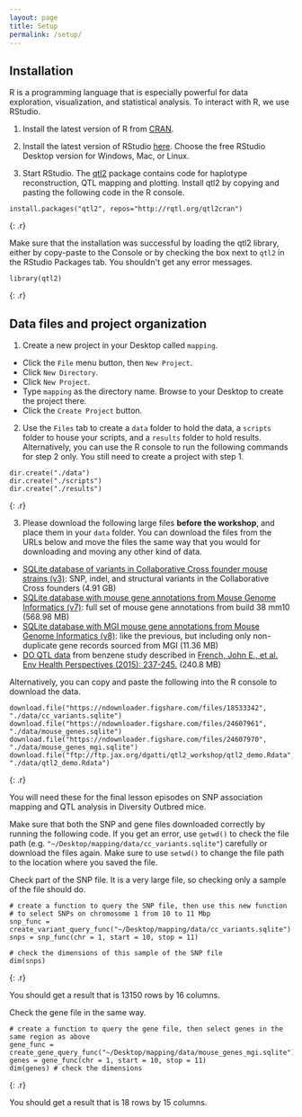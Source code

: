 ```yaml
---
layout: page
title: Setup
permalink: /setup/
---
```

## Installation

R is a programming language that is especially powerful for data exploration, visualization, and statistical analysis. To interact with R, we use RStudio. 

1. Install the latest version of R from [CRAN](https://cran.r-project.org/).

2. Install the latest version of RStudio [here](https://www.rstudio.com/products/rstudio/download/). Choose the free RStudio Desktop version for Windows, Mac, or Linux. 

3. Start RStudio. The [qtl2](https://github.com/rqtl/qtl2) package contains code for haplotype reconstruction, QTL mapping and plotting. Install qtl2 by copying and pasting the following code in the R console.

~~~
install.packages("qtl2", repos="http://rqtl.org/qtl2cran")
~~~
{: .r}

Make sure that the installation was successful by loading the qtl2 library, either by copy-paste to the Console or by checking the box next to `qtl2` in the RStudio Packages tab. You shouldn't get any error messages.

~~~
library(qtl2)
~~~
{: .r}

## Data files and project organization

1. Create a new project in your Desktop called `mapping`. 
- Click the `File` menu button, then `New Project`.
- Click `New Directory`. 
- Click `New Project`.
- Type `mapping` as the directory name. Browse to your Desktop to create the project there.
- Click the `Create Project` button.

2. Use the `Files` tab to create  a `data` folder to hold the data, a `scripts` folder to house your scripts, and a `results` folder to hold results. Alternatively, you can use the R console to run the following commands for step 2 only. You still need to create a project with step 1.

~~~
dir.create("./data")
dir.create("./scripts")
dir.create("./results")
~~~
{: .r}

3. Please download the following large files **before the workshop**, and place them in your `data` folder. You can download the files from the URLs below and move the files the same way that you would for downloading and moving any other kind of data.
 
+ [SQLite database of variants in Collaborative Cross founder mouse strains (v3)](https://figshare.com/articles/SQLite_database_of_variants_in_Collaborative_Cross_founder_mouse_strains/5280229/3): SNP, indel, and structural variants in the Collaborative Cross founders (4.91 GB)
+ [SQLite database with mouse gene annotations from Mouse Genome Informatics (v7)](https://figshare.com/articles/dataset/SQLite_database_with_mouse_gene_annotations_from_Mouse_Genome_Informatics_MGI_at_The_Jackson_Laboratory/5280238): full set of mouse gene annotations from build 38 mm10 (568.98 MB)
+ [SQLite database with MGI mouse gene annotations from Mouse Genome Informatics (v8)](https://figshare.com/articles/dataset/SQLite_database_with_MGI_mouse_gene_annotations_from_Mouse_Genome_Informatics_MGI_at_The_Jackson_Laboratory/5286019): like the previous, but including only non-duplicate gene records sourced from MGI (11.36 MB)
+ [DO QTL data](ftp://ftp.jax.org/dgatti/qtl2_workshop/qtl2_demo.Rdata) from benzene study described in [French, John E., et al. Env Health Perspectives (2015): 237-245.](https://ehp.niehs.nih.gov/doi/10.1289/ehp.1408202) (240.8 MB)

Alternatively, you can copy and paste the following into the R console to download the data.
~~~
download.file("https://ndownloader.figshare.com/files/18533342", "./data/cc_variants.sqlite")
download.file("https://ndownloader.figshare.com/files/24607961", "./data/mouse_genes.sqlite")
download.file("https://ndownloader.figshare.com/files/24607970", "./data/mouse_genes_mgi.sqlite")
download.file("ftp://ftp.jax.org/dgatti/qtl2_workshop/qtl2_demo.Rdata", "./data/qtl2_demo.Rdata")
~~~
{: .r}


You will need these for the final lesson episodes on SNP association mapping and QTL analysis in Diversity Outbred mice.


Make sure that both the SNP and gene files downloaded correctly by running the following code. If you get an error, use `getwd()` to check the file path (e.g. `"~/Desktop/mapping/data/cc_variants.sqlite"`) carefully or download the files again. Make sure to use `setwd()` to change the file path to the location where you saved the file.


Check part of the SNP file. It is a very large file, so checking only a sample of the file should do.

~~~
# create a function to query the SNP file, then use this new function  
# to select SNPs on chromosome 1 from 10 to 11 Mbp
snp_func = create_variant_query_func("~/Desktop/mapping/data/cc_variants.sqlite") 
snps = snp_func(chr = 1, start = 10, stop = 11) 

# check the dimensions of this sample of the SNP file
dim(snps) 
~~~
{: .r}


You should get a result that is 13150 rows by 16 columns.


Check the gene file in the same way.


~~~
# create a function to query the gene file, then select genes in the same region as above
gene_func = create_gene_query_func("~/Desktop/mapping/data/mouse_genes_mgi.sqlite") 
genes = gene_func(chr = 1, start = 10, stop = 11) 
dim(genes) # check the dimensions
~~~
{: .r}


You should get a result that is 18 rows by 15 columns.
